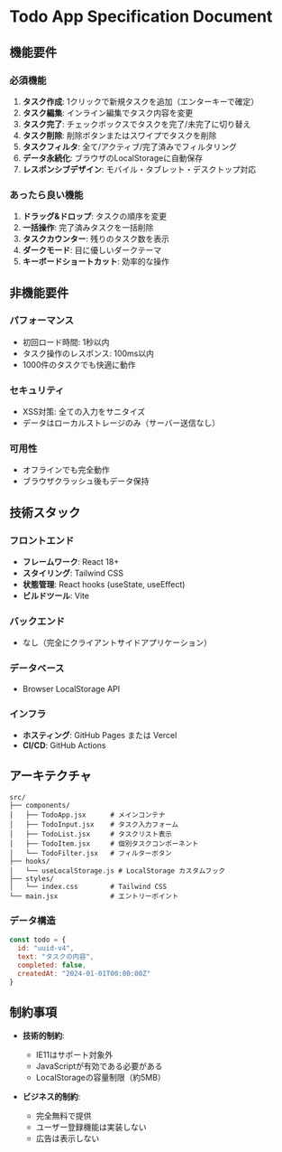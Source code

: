 # Todo App Specification Document

## 機能要件

### 必須機能
1. **タスク作成**: 1クリックで新規タスクを追加（エンターキーで確定）
2. **タスク編集**: インライン編集でタスク内容を変更
3. **タスク完了**: チェックボックスでタスクを完了/未完了に切り替え
4. **タスク削除**: 削除ボタンまたはスワイプでタスクを削除
5. **タスクフィルタ**: 全て/アクティブ/完了済みでフィルタリング
6. **データ永続化**: ブラウザのLocalStorageに自動保存
7. **レスポンシブデザイン**: モバイル・タブレット・デスクトップ対応

### あったら良い機能
1. **ドラッグ&ドロップ**: タスクの順序を変更
2. **一括操作**: 完了済みタスクを一括削除
3. **タスクカウンター**: 残りのタスク数を表示
4. **ダークモード**: 目に優しいダークテーマ
5. **キーボードショートカット**: 効率的な操作

## 非機能要件

### パフォーマンス
- 初回ロード時間: 1秒以内
- タスク操作のレスポンス: 100ms以内
- 1000件のタスクでも快適に動作

### セキュリティ
- XSS対策: 全ての入力をサニタイズ
- データはローカルストレージのみ（サーバー送信なし）

### 可用性
- オフラインでも完全動作
- ブラウザクラッシュ後もデータ保持

## 技術スタック

### フロントエンド
- **フレームワーク**: React 18+
- **スタイリング**: Tailwind CSS
- **状態管理**: React hooks (useState, useEffect)
- **ビルドツール**: Vite

### バックエンド
- なし（完全にクライアントサイドアプリケーション）

### データベース
- Browser LocalStorage API

### インフラ
- **ホスティング**: GitHub Pages または Vercel
- **CI/CD**: GitHub Actions

## アーキテクチャ

```
src/
├── components/
│   ├── TodoApp.jsx      # メインコンテナ
│   ├── TodoInput.jsx    # タスク入力フォーム
│   ├── TodoList.jsx     # タスクリスト表示
│   ├── TodoItem.jsx     # 個別タスクコンポーネント
│   └── TodoFilter.jsx   # フィルターボタン
├── hooks/
│   └── useLocalStorage.js # LocalStorage カスタムフック
├── styles/
│   └── index.css        # Tailwind CSS
└── main.jsx             # エントリーポイント
```

### データ構造
```javascript
const todo = {
  id: "uuid-v4",
  text: "タスクの内容",
  completed: false,
  createdAt: "2024-01-01T00:00:00Z"
}
```

## 制約事項
- **技術的制約**:
  - IE11はサポート対象外
  - JavaScriptが有効である必要がある
  - LocalStorageの容量制限（約5MB）

- **ビジネス的制約**:
  - 完全無料で提供
  - ユーザー登録機能は実装しない
  - 広告は表示しない